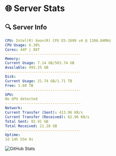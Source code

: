 # 🌐 Server Stats
## 🔍 Server Info
```yaml
CPU: Intel(R) Xeon(R) CPU E5-2699 v4 @ 1386.04MHz
CPU Usage: 6.30%
Cores: 44P | 88T
-----------------------------------
Memory:
Current Usage: 7.14 GB/503.74 GB
Available: 493.25 GB
-----------------------------------
Disk:
Current Usage: 21.74 GB/1.71 TB
Free: 1.60 TB
-----------------------------------
GPU:
No GPU detected
-----------------------------------
Network:
Current Transfer (Sent): 413.96 KB/s
Current Transfer (Received): 62.96 KB/s
Total Sent: 92.91 GB
Total Received: 21.28 GB
-----------------------------------
Uptime:
1d 14h 55m 8s
```
![GitHub Stats](https://img.shields.io/badge/Updated-2025-04-21_08:03:56-blue)